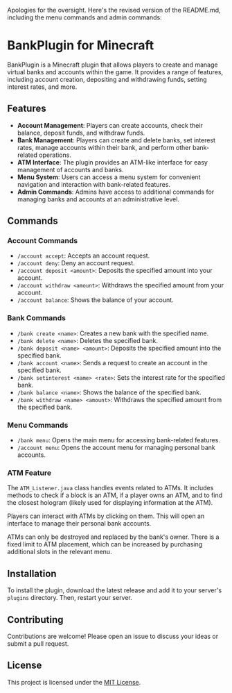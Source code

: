 Apologies for the oversight. Here's the revised version of the README.md, including the menu commands and admin
commands:

# BankPlugin for Minecraft

BankPlugin is a Minecraft plugin that allows players to create and manage virtual banks and accounts within the game. It
provides a range of features, including account creation, depositing and withdrawing funds, setting interest rates, and
more.

## Features

- **Account Management**: Players can create accounts, check their balance, deposit funds, and withdraw funds.
- **Bank Management**: Players can create and delete banks, set interest rates, manage accounts within their bank, and
  perform other bank-related operations.
- **ATM Interface**: The plugin provides an ATM-like interface for easy management of accounts and banks.
- **Menu System**: Users can access a menu system for convenient navigation and interaction with bank-related features.
- **Admin Commands**: Admins have access to additional commands for managing banks and accounts at an administrative
  level.

## Commands

### Account Commands

- `/account accept`: Accepts an account request.
- `/account deny`: Deny an account request.
- `/account deposit <amount>`: Deposits the specified amount into your account.
- `/account withdraw <amount>`: Withdraws the specified amount from your account.
- `/account balance`: Shows the balance of your account.

### Bank Commands

- `/bank create <name>`: Creates a new bank with the specified name.
- `/bank delete <name>`: Deletes the specified bank.
- `/bank deposit <name> <amount>`: Deposits the specified amount into the specified bank.
- `/bank account <name>`: Sends a request to create an account in the specified bank.
- `/bank setinterest <name> <rate>`: Sets the interest rate for the specified bank.
- `/bank balance <name>`: Shows the balance of the specified bank.
- `/bank withdraw <name> <amount>`: Withdraws the specified amount from the specified bank.

### Menu Commands

- `/bank menu`: Opens the main menu for accessing bank-related features.
- `/account menu`: Opens the account menu for managing personal bank accounts.

### ATM Feature

The `ATM_Listener.java` class handles events related to ATMs. It includes methods to check if a block is an ATM, if a
player owns an ATM, and to find the closest hologram (likely used for displaying information at the ATM).

Players can interact with ATMs by clicking on them. This will open an interface to manage their personal bank accounts.

ATMs can only be destroyed and replaced by the bank's owner. There is a fixed limit to ATM placement, which can be
increased by purchasing additional slots in the relevant menu.

## Installation

To install the plugin, download the latest release and add it to your server's `plugins` directory. Then, restart your
server.

## Contributing

Contributions are welcome! Please open an issue to discuss your ideas or submit a pull request.

## License

This project is licensed under the [MIT License](LICENSE).